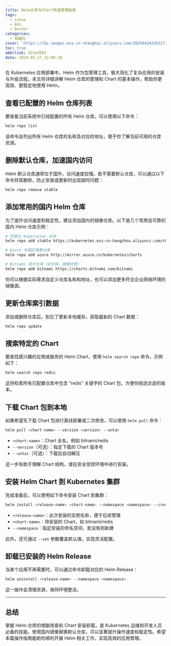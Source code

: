 ```yaml
---
title: Helm仓库与Chart快速管理指南
tags:
  - Linux
  - k8s
  - Docker
categories:
  - 容器化
cover: 'https://lbs-images.oss-cn-shanghai.aliyuncs.com/202504242201173.png'
toc: true
abbrlink: 423ed5b3
date: 2024-03-27 22:00:28
---
```


在 Kubernetes 应用部署中，Helm 作为包管理工具，极大简化了复杂应用的安装与升级流程。本文将详细讲解 Helm 仓库的管理和 Chart 的基本操作，帮助你更高效、更稳定地使用 Helm。

<!-- more -->

## 查看已配置的 Helm 仓库列表

要查看当前系统中已经配置的所有 Helm 仓库，可以使用以下命令：

```bash
helm repo list
```

该命令会列出所有 Helm 仓库的名称及对应的地址，便于你了解当前可用的仓库资源。

## 删除默认仓库，加速国内访问

Helm 默认仓库通常位于国外，访问速度较慢。若不需要默认仓库，可以通过以下命令将其删除，防止安装或更新时出现超时问题：

```bash
helm repo remove stable
```

## 添加常用的国内 Helm 仓库

为了提升访问速度和稳定性，建议添加国内的镜像仓库。以下是几个常用且可靠的国内 Helm 仓库示例：

```bash
# 阿里云 Kubernetes 仓库
helm repo add stable https://kubernetes.oss-cn-hangzhou.aliyuncs.com/charts

# Azure 中国区镜像仓库
helm repo add azure http://mirror.azure.cn/kubernetes/charts

# Bitnami 官方仓库（访问快，镜像优质）
helm repo add bitnami https://charts.bitnami.com/bitnami
```

你可以根据实际需求自定义仓库名称和地址，也可以添加更多符合企业网络环境的镜像源。

## 更新仓库索引数据

添加或删除仓库后，别忘了更新本地缓存，获取最新的 Chart 数据：

```bash
helm repo update
```

## 搜索特定的 Chart

要查找感兴趣的应用或服务的 Helm Chart，使用 `helm search repo` 命令，示例如下：

```bash
helm search repo redis
```

这将检索所有已配置仓库中包含 “redis” 关键字的 Chart 包，方便你挑选合适的版本。

## 下载 Chart 包到本地

如果希望先下载 Chart 包进行离线部署或二次修改，可以使用 `helm pull` 命令：

```bash
helm pull <chart-name> --version <version> --untar
```

- `<chart-name>`：Chart 全名，例如 bitnami/redis
- `--version`（可选）：指定下载的 Chart 版本号
- `--untar`（可选）：下载后自动解压

这一步有助于理解 Chart 结构，或在安全受控环境中进行安装。

## 安装 Helm Chart 到 Kubernetes 集群

完成准备后，可以使用如下命令安装 Chart 到集群：

```bash
helm install <release-name> <chart-name> --namespace <namespace> --create-namespace
```

- `<release-name>`：此次安装的实例名称，便于后续管理
- `<chart-name>`：待安装的 Chart，如 bitnami/redis
- `--namespace`：指定安装的命名空间，若没有则新建

此外，还可通过 `--set` 参数覆盖默认值，实现灵活配置。

## 卸载已安装的 Helm Release

当某个应用不再需要时，可以通过命令卸载对应的 Helm Release：

```bash
helm uninstall <release-name> --namespace <namespace>
```

这一操作会清理资源，保持环境整洁。

---

## 总结

掌握 Helm 仓库的增删改查和 Chart 安装卸载，是 Kubernetes 运维和开发人员必备的技能。使用国内镜像替换默认仓库，可以显著提升操作速度和稳定性。希望本篇操作指南能助你顺利开展 Helm 相关工作，实现高效的应用管理。